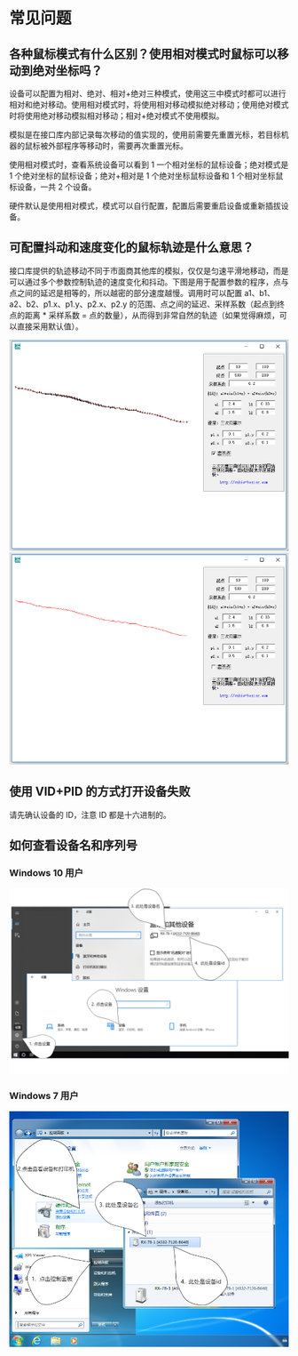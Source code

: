 # 常见问题

## 各种鼠标模式有什么区别？使用相对模式时鼠标可以移动到绝对坐标吗？
设备可以配置为相对、绝对、相对+绝对三种模式，使用这三中模式时都可以进行相对和绝对移动。使用相对模式时，将使用相对移动模拟绝对移动；使用绝对模式时将使用绝对移动模拟相对移动；相对+绝对模式不使用模拟。

模拟是在接口库内部记录每次移动的值实现的，使用前需要先重置光标，若目标机器的鼠标被外部程序等移动时，需要再次重置光标。

使用相对模式时，查看系统设备可以看到 1 一个相对坐标的鼠标设备；绝对模式是 1 个绝对坐标的鼠标设备；绝对+相对是 1 个绝对坐标鼠标设备和 1 个相对坐标鼠标设备，一共 2 个设备。

硬件默认是使用相对模式，模式可以自行配置，配置后需要重启设备或重新插拔设备。

## 可配置抖动和速度变化的鼠标轨迹是什么意思？
接口库提供的轨迹移动不同于市面商其他库的模拟，仅仅是匀速平滑地移动，而是可以通过多个参数控制轨迹的速度变化和抖动。下图是用于配置参数的程序，点与点之间的延迟是相等的，所以越密的部分速度越慢。调用时可以配置
 a1、b1、a2、b2、p1.x、p1.y、p2.x、p2.y 的范围、点之间的延迟、采样系数（起点到终点的距离 * 采样系数 = 点的数量），从而得到非常自然的轨迹（如果觉得麻烦，可以直接采用默认值）。

![鼠标轨迹效果](img/mouse1.png)
![鼠标轨迹效果](img/mouse2.png)


## 使用 VID+PID 的方式打开设备失败
请先确认设备的 ID，注意 ID 都是十六进制的。


## 如何查看设备名和序列号
### Windows 10 用户
![Windows 10 用户 查看设备名和设备 id](img/device_id_win10_note.png)

### Windows 7 用户
![Windows 7 用户 查看设备名和设备 id](img/device_id_win7_note.png)
